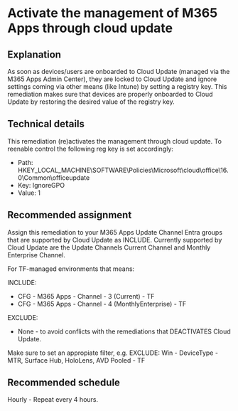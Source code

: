 # Activate the management of M365 Apps through cloud update

## Explanation

As soon as devices/users are onboarded to Cloud Update (managed via the M365 Apps Admin Center), they are locked to Cloud Update and ignore settings coming via other means (like Intune) by setting a registry key.
This remediation makes sure that devices are properly onboarded to Cloud Update by restoring the desired value of the registry key.

## Technical details

This remediation (re)activates the management through cloud update.
To reenable control the following reg key is set accordingly:

- Path: HKEY_LOCAL_MACHINE\SOFTWARE\Policies\Microsoft\cloud\office\16.0\Common\officeupdate
- Key: IgnoreGPO
- Value: 1

## Recommended assignment

Assign this remediation to your M365 Apps Update Channel Entra groups that are supported by Cloud Update as INCLUDE. Currently supported by Cloud Update are the Update Channels Current Channel and Monthly Enterprise Channel.

For TF-managed environments that means:

INCLUDE:

- CFG - M365 Apps - Channel - 3 (Current) - TF
- CFG - M365 Apps - Channel - 4 (MonthlyEnterprise) - TF

EXCLUDE:

- None - to avoid conflicts with the remediations that DEACTIVATES Cloud Update.

Make sure to set an appropiate filter, e.g. EXCLUDE: Win - DeviceType - MTR, Surface Hub, HoloLens, AVD Pooled - TF

## Recommended schedule

Hourly - Repeat every 4 hours.
